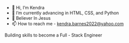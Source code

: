 - 👋 Hi, I’m Kendra
- 🌱 I’m currently advancing in HTML, CSS, and Python 
- 💞️ Believer In Jesus
- 📫 How to reach me - kendra.barnes2022@yahoo.com

Building skills to become a Full - Stack Engineer

<!---
Contentbykendra/Contentbykendra is a ✨ special ✨ repository because its `README.md` (this file) appears on your GitHub profile.
You can click the Preview link to take a look at your changes.
--->
